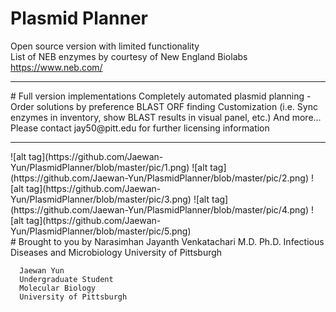 # Plasmid Planner
Open source version with limited functionality
<br>
List of NEB enzymes by courtesy of New England Biolabs <https://www.neb.com/>
<hr>
# Full version implementations
      Completely automated plasmid planning - Order solutions by preference
      BLAST
      ORF finding
      Customization (i.e. Sync enzymes in inventory, show BLAST results in visual panel, etc.)
      And more...
<br>
Please contact jay50@pitt.edu for further licensing information
<hr>
![alt tag](https://github.com/Jaewan-Yun/PlasmidPlanner/blob/master/pic/1.png)
![alt tag](https://github.com/Jaewan-Yun/PlasmidPlanner/blob/master/pic/2.png)
![alt tag](https://github.com/Jaewan-Yun/PlasmidPlanner/blob/master/pic/3.png)
![alt tag](https://github.com/Jaewan-Yun/PlasmidPlanner/blob/master/pic/4.png)
![alt tag](https://github.com/Jaewan-Yun/PlasmidPlanner/blob/master/pic/5.png)
<br>
# Brought to you by
      Narasimhan Jayanth Venkatachari
      M.D. Ph.D.
      Infectious Diseases and Microbiology
      University of Pittsburgh
      
      Jaewan Yun
      Undergraduate Student
      Molecular Biology
      University of Pittsburgh
